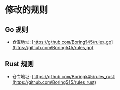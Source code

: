 # 修改的规则

## Go 规则

- 仓库地址: [https://github.com/Boring545/rules_go](https://github.com/Boring545/rules_go)

## Rust 规则

- 仓库地址: [https://github.com/Boring545/rules_rust](https://github.com/Boring545/rules_rust)
